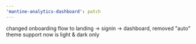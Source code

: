```yaml
---
'mantine-analytics-dashboard': patch
---
```


changed onboarding flow to landing -> signin -> dashboard, removed "auto" theme support now is light & dark only
